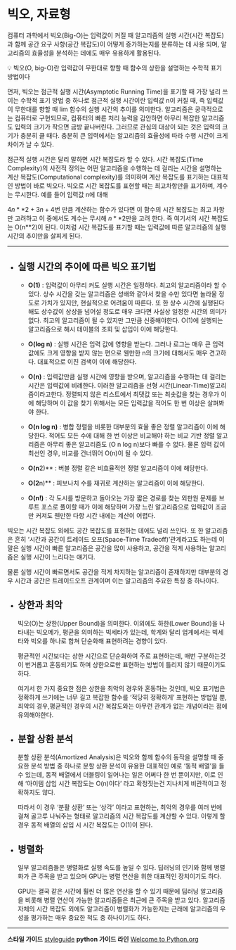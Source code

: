 

# **빅오, 자료형**

컴퓨터 과학에서 빅오(Big-O)는 입력값이 커질 때 알고리즘의 실행 시간(시간 복잡도)과 함께 공간 요구 사항(공간 복잡도)이 어떻게 증가하는지를 분류하는 데 사용 되며, 알고리즘의 효율성을 분석하는 데에도 매우 유용하게 활용된다.

<aside> 💡 빅오(O, big-O)란 입력값이 무한대로 향할 때 함수의 상한을 설명하는 수학적 표기 방법이다

</aside>

먼저, 빅오는 점근적 실행 시간(Asymptotic Running Time)을 표기할 때 가장 널리 쓰이는 수학적 표기 방법 중 하나로 점근적 실행 시간이란 입력값 n이 커질 때, 즉 입력값이 무한대를 향할 때 lim 함수의 실행 시간의 추이를 의미한다. 알고리즘은 궁극적으로는 컴퓨터로 구현되므로, 컴퓨터의 빠른 처리 능력을 감안하면 아무리 복잡한 알고리즘도 입력의 크기가 작으면 금방 끝나버린다. 그러므로 관심의 대상이 되는 것은 입력의 크기가 충분히 클 때다. 충분히 큰 입력에서는 알고리즘의 효율성에 따라 수행 시간이 크게 차이가 날 수 있다.

점근적 실행 시간은 달리 말하면 시간 복잡도라 할 수 있다. 시간 복잡도(Time Complexity)의 사전적 정의는 어떤 알고리즘을 수행하는 데 걸리는 시간을 설명하는 계산 복잡도(Computational complexity)를 의미하며 계산 복잡도를 표기하는 대표적인 방법이 바로 빅오다. 빅오로 시간 복잡도를 표현할 때는 최고차항만을 표기하며, 계수는 무시한다. 예를 들어 입력값 n에 대해

$4n**2 + 3n +4$번 만큼 계산하는 함수가 있다면 이 함수의 시간 복잡도는 최고 차항만 고려하고 이 중에서도 계수는 무시해 $n**2$만을 고려 한다. 즉 여기서의 시간 복잡도는 O(n**2)이 된다. 이처럼 시간 복잡도를 표기할 때는 입력값에 따른 알고리즘의 실행 시간의 추이만을 살피게 된다.


---

- ## **실행 시간의 추이에 따른 빅오 표기법**
    - **O(1)** : 입력값이 아무리 커도 실행 시간은 일정하다. 최고의 알고리즘이라 할 수 있다. 상수 시간을 갖는 알고리즘은 성배와 같아서 찾을 수만 있다면 놀라울 정도로 가치가 있지만, 현실적으로 어려움이 따른다. 또 한 상수 시간에 실행된다 해도 상수값이 상상을 넘어설 정도로 매우 크다면 사실상 일정한 시간의 의미가 없다. 최고의 알고리즘이 될 수 있지만 그만큼 신중해야한다. O(1)에 실행되는 알고리즘으로 해시 테이블의 조회 및 삽입이 이에 해당한다.
      
    - **O(log n)** : 실행 시간은 입력 값에 영향을 받는다. 그러나 로그는 매우 큰 입력값에도 크게 영향을 받지 않는 편으로 웬만한 n의 크기에 대해서도 매우 견고하다. 대표적으로 이진 검색이 이에 해당한다.
      
    - **O(n)** : 입력값만큼 실행 시간에 영향을 받으며, 알고리즘을 수행하는 데 걸리는 시간은 입력값에 비례한다. 이러한 알고리즘을 선형 시간(Linear-Time)알고리즘이라고한다. 정렬되지 않은 리스트에서 최댓값 또는 최솟값을 찾는 경우가 이에 해당하며 이 값을 찾기 위해서는 모든 입력값을 적어도 한 번 이상은 살펴봐야 한다.
      
    - **O(n log n)** : 병합 정렬을 비롯한 대부분의 효율 좋은 정렬 알고리즘이 이에 해당한다. 적어도 모든 수에 대해 한 번 이상은 비교해야 하는 비교 기반 정렬 알고리즘은 아무리 좋은 알고리즘도 (O n log n)보다 빠를 수 없다. 물론 입력 값이 최선인 경우, 비교를 건너뛰어 O(n)이 될 수 있다.
      
    - **O(n**2)** : 버블 정렬 같은 비효율적인 정렬 알고리즘이 이에 해당한다.
      
    - **O(2**n)** : 피보나치 수를 재귀로 계산하는 알고리즘이 이에 해당한다.
      
    - **O(n!)** : 각 도시를 방문하고 돌아오는 가장 짧은 경로를 찾는 외판원 문제를 브루트 포스로 풀이할 때가 이에 해당하며 가장 느린 알고리즘으로 입력값이 조금만 커져도 웬만한 다항 시간 내에는 계산이 어렵다.


빅오는 시간 복잡도 외에도 공간 복잡도를 표현하는 데에도 널리 쓰인다. 또 한 알고리즘은 흔히 ‘시간과 공간이 트레이드 오프(Space-Time Tradeoff)’관계라고도 하는데 이 말은 실행 시간이 빠른 알고리즘은 공간을 많이 사용하고, 
공간을 적게 사용하는 알고리즘은 실행 시간이 느리다는 얘기다.

물론 실행 시간이 빠르면서도 공간을 적게 차지하는 알고리즘이 존재하지만 대부분의 경우 시간과 공간은 트레이드오프 관계이며 이는 알고리즘의 주요한 특징 중 하나이다.

- ## **상한과 최악**
    
    빅오(O)는 상한(Upper Bound)을 의미한다. 이외에도 하한(Lower Bound)을 나타내는 빅오메가, 평균을 의미하는 빅세타가 있는데, 학계와 달리 업계에서는 빅세타와 빅오를 하나로 합쳐 단순화해 표현하려는 경향이 있다.
    
    평균적인 시간보다는 상한 시간으로 단순화하여 주로 표현하는데, 매번 구분하는것이 번거롭고 혼동되기도 하며 상한으로만 표현하는 방법이 틀리지 않기 때문이기도 하다.
    
    여기서 한 가지 중요한 점은 상한을 최악의 경우와 혼동하는 것인데, 빅오 표기법은 정확하게 쓰기에는 너무 길고 복잡한 함수를 ‘적당히 정확하게’ 표현하는 방법일 뿐, 최악의 경우,평균적인 경우의 시간 복잡도와는 아무런 관계가 없는 개념이라는 점에 유의해야한다.
    
- ## **분할 상환 분석**
    
    분할 상환 분석(Amortized Analysis)은 빅오와 함께 함수의 동작을 설명할 때 중요한 분석 방법 중 하나로 분할 상환 분석이 유용한 대표적인 예로 ‘동적 배열’을 들 수 있는데, 동적 배열에서 더블링이 일어나는 일은 어쩌다 한 번 뿐이지만, 이로 인해 ‘아이템 삽입 시간 복잡도는 O(n)이다’ 라고 확정짓는건 지나치게 비관적이고 정확하지도 않다.
    
    따라서 이 경우 ‘분활 상환’ 또는 ‘상각’ 이라고 표현하는, 최악의 경우를 여러 번에 걸쳐 골고루 나눠주는 형태로 알고리즘의 시간 복잡도를 계산할 수 있다. 이렇게 할 경우 동적 배열의 삽입 시 시간 복잡도는 O(1)이 된다.
    
- ## **병렬화**
    
    일부 알고리즘들은 병렬화로 실행 속도를 높일 수 있다. 딥러닝의 인기와 함께 병렬화가 큰 주목을 받고 있으며 GPU는 병렬 연산을 위한 대표적인 장치이기도 하다.
    
    GPU는 결국 같은 시간에 훨씬 더 많은 연산을 할 수 있기 때문에 딥러닝 알고리즘을 비롯해 병렬 연산이 가능한 알고리즘들은 최근에 큰 주목을 받고 있다. 알고리즘 자체의 시간 복잡도 외에도 알고리즘이 병렬화가 가능한지는 근래에 알고리즘의 우성을 평가하는 매우 중요한 척도 중 하나이기도 하다.
    

---

**스타일 가이드**
[styleguide](https://google.github.io/styleguide/pyguide.html)
**python 가이드 라인**
[Welcome to Python.org](https://www.python.org/)

